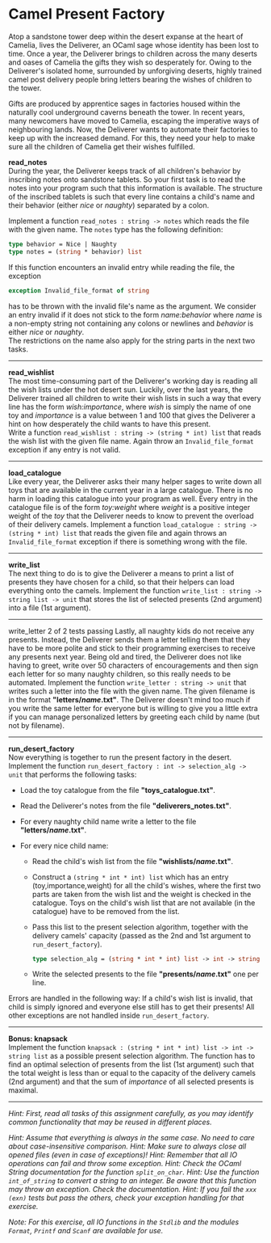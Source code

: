 # Camel Present Factory
Atop a sandstone tower deep within the desert expanse at the heart of Camelia, lives the Deliverer, an OCaml sage whose identity has been lost to time. Once a year, the Deliverer brings to children across the many deserts and oases of Camelia the gifts they wish so desperately for. Owing to the Deliverer's isolated home, surrounded by unforgiving deserts, highly trained camel post delivery people bring letters bearing the wishes of children to the tower.

Gifts are produced by apprentice sages in factories housed within the naturally cool underground caverns beneath the tower. In recent years, many newcomers have moved to Camelia, escaping the imperative ways of neighbouring lands. Now, the Deliverer wants to automate their factories to keep up with the increased demand. For this, they need your help to make sure all the children of Camelia get their wishes fulfilled.

**read_notes**  
During the year, the Deliverer keeps track of all children's behavior by inscribing notes onto sandstone tablets. So your first task is to read the notes into your program such that this information is available. The structure of the inscribed tablets is such that every line contains a child's name and their behavior (either *nice* or *naughty*) separated by a colon.

Implement a function `read_notes : string -> notes` which reads the file with the given name. The `notes` type has the following definition:

```Ocaml
type behavior = Nice | Naughty
type notes = (string * behavior) list
```

If this function encounters an invalid entry while reading the file, the exception

```Ocaml
exception Invalid_file_format of string
```

has to be thrown with the invalid file's name as the argument. We consider an entry invalid if it does not stick to the form *name:behavior* where *name* is a non-empty string not containing any colons or newlines and *behavior* is either *nice* or *naughty*.  
The restrictions on the name also apply for the string parts in the next two tasks.

---

**read_wishlist**  
The most time-consuming part of the Deliverer's working day is reading all the wish lists under the hot desert sun. Luckily, over the last years, the Deliverer trained all children to write their wish lists in such a way that every line has the form *wish:importance*, where *wish* is simply the name of one toy and *importance* is a value between $1$ and $100$ that gives the Deliverer a hint on how desperately the child wants to have this present.  
Write a function `read_wishlist : string -> (string * int) list` that reads the wish list with the given file name. Again throw an `Invalid_file_format` exception if any entry is not valid.

---

**load_catalogue**  
Like every year, the Deliverer asks their many helper sages to write down all toys that are available in the current year in a large catalogue. There is no harm in loading this catalogue into your program as well. Every entry in the catalogue file is of the form *toy:weight* where *weight* is a positive integer weight of the *toy* that the Deliverer needs to know to prevent the overload of their delivery camels.
Implement a function `load_catalogue : string -> (string * int) list` that reads the given file and again throws an `Invalid_file_format` exception if there is something wrong with the file.

---

**write_list**  
The next thing to do is to give the Deliverer a means to print a list of presents they have chosen for a child, so that their helpers can load everything onto the camels. Implement the function `write_list : string -> string list -> unit` that stores the list of selected presents (2nd argument) into a file (1st argument).

---

 write_letter 2 of 2 tests passing
Lastly, all naughty kids do not receive any presents. Instead, the Deliverer sends them a letter telling them that they have to be more polite and stick to their programming exercises to receive any presents next year. Being old and tired, the Deliverer does not like having to greet, write over 50 characters of encouragements and then sign each letter for so many naughty children, so this really needs to be automated. Implement the function `write_letter : string -> unit` that writes such a letter into the file with the given name.
The given filename is in the format 
**"letters/$name$.txt"**. The Deliverer doesn't mind too much if you write the same letter for everyone but is willing to give you a little extra if you can manage personalized letters by greeting each child by name (but not by filename).

---

**run_desert_factory**  
Now everything is together to run the present factory in the desert. Implement the function `run_desert_factory : int -> selection_alg -> unit` that performs the following tasks:

- Load the toy catalogue from the file **"toys_catalogue.txt"**.

- Read the Deliverer's notes from the file **"deliverers_notes.txt"**.

- For every naughty child name write a letter to the file **"letters/$name$.txt"**.

- For every nice child name:

    - Read the child's wish list from the file **"wishlists/$name$.txt"**.

    - Construct a `(string * int * int) list` which has an entry (toy,importance,weight) for all the child's wishes, where the first two parts are taken from the wish list and the weight is checked in the catalogue. Toys on the child's wish list that are not available (in the catalogue) have to be removed from the list.

    - Pass this list to the present selection algorithm, together with the delivery camels' capacity (passed as the 2nd and 1st argument to `run_desert_factory`).

        ```Ocaml
        type selection_alg = (string * int * int) list -> int -> string list
        ```

    - Write the selected presents to the file **"presents/$name$.txt"** one per line.

Errors are handled in the following way: If a child's wish list is invalid, that child is simply ignored and everyone else still has to get their presents! All other exceptions are not handled inside `run_desert_factory`.

---

**Bonus: knapsack**  
Implement the function `knapsack : (string * int * int) list -> int -> string list` as a possible present selection algorithm. The function has to find an optimal selection of presents from the list (1st argument) such that the total weight is less than or equal to the capacity of the delivery camels (2nd argument) and that the sum of *importance* of all selected presents is maximal.

---

*Hint: First, read all tasks of this assignment carefully, as you may identify common functionality that may be reused in different places.*

*Hint: Assume that everything is always in the same case. No need to care about case-insensitive comparison.*
*Hint: Make sure to always close all opened files (even in case of exceptions)!*
*Hint: Remember that all IO operations can fail and throw some exception.*
*Hint: Check the OCaml String documentation for the function `split_on_char`.*
*Hint: Use the function `int_of_string` to convert a string to an integer. Be aware that this function may throw an exception. Check the documentation.*
*Hint: If you fail the `xxx (exn)` tests but pass the others, check your exception handling for that exercise.*

*Note: For this exercise, all IO functions in the `Stdlib` and the modules `Format`, `Printf` and `Scanf` are available for use.*